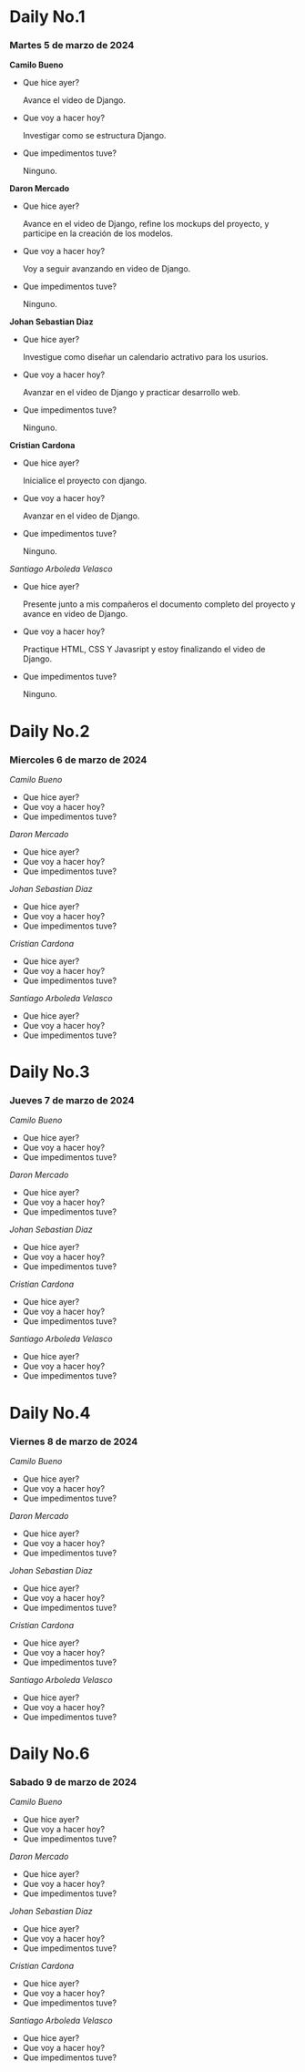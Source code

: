 # Daily No.1
### Martes 5 de marzo de 2024

**Camilo Bueno**
- Que hice ayer?

    Avance el video de Django.

- Que voy a hacer hoy?

    Investigar como se estructura Django.

- Que impedimentos tuve?

    Ninguno.


**Daron Mercado**
- Que hice ayer?
    
    Avance en el video de Django, refine
    los mockups del proyecto, y participe en la 
    creación de los modelos.

- Que voy a hacer hoy?

    Voy a seguir avanzando en video de Django.

- Que impedimentos tuve?

    Ninguno.


**Johan Sebastian Diaz**
- Que hice ayer?

    Investigue como diseñar un calendario actrativo
    para los usurios.

- Que voy a hacer hoy?

    Avanzar en el video de Django y practicar desarrollo
    web.

- Que impedimentos tuve?

    Ninguno.


**Cristian Cardona**
- Que hice ayer?

    Inicialice el proyecto con django.

- Que voy a hacer hoy?

    Avanzar en el video de Django.

- Que impedimentos tuve?

    Ninguno.

*Santiago Arboleda Velasco*

- Que hice ayer?

    Presente junto a mis compañeros el documento
    completo del proyecto y avance en video de 
    Django.

- Que voy a hacer hoy?

    Practique HTML, CSS Y Javasript y estoy finalizando
    el video de Django.

- Que impedimentos tuve?

    Ninguno.

# Daily No.2
### Miercoles 6 de marzo de 2024

*Camilo Bueno*
- Que hice ayer?
- Que voy a hacer hoy?
- Que impedimentos tuve?

*Daron Mercado*
- Que hice ayer?
- Que voy a hacer hoy?
- Que impedimentos tuve?


*Johan Sebastian Diaz*
- Que hice ayer?
- Que voy a hacer hoy?
- Que impedimentos tuve?


*Cristian Cardona*
- Que hice ayer?
- Que voy a hacer hoy?
- Que impedimentos tuve?


*Santiago Arboleda Velasco*

- Que hice ayer?
- Que voy a hacer hoy?
- Que impedimentos tuve?

# Daily No.3
### Jueves 7  de marzo de 2024

*Camilo Bueno*
- Que hice ayer?
- Que voy a hacer hoy?
- Que impedimentos tuve?

*Daron Mercado*
- Que hice ayer?
- Que voy a hacer hoy?
- Que impedimentos tuve?


*Johan Sebastian Diaz*
- Que hice ayer?
- Que voy a hacer hoy?
- Que impedimentos tuve?


*Cristian Cardona*
- Que hice ayer?
- Que voy a hacer hoy?
- Que impedimentos tuve?


*Santiago Arboleda Velasco*

- Que hice ayer?
- Que voy a hacer hoy?
- Que impedimentos tuve?

# Daily No.4
### Viernes 8 de marzo de 2024

*Camilo Bueno*
- Que hice ayer?
- Que voy a hacer hoy?
- Que impedimentos tuve?

*Daron Mercado*
- Que hice ayer?
- Que voy a hacer hoy?
- Que impedimentos tuve?


*Johan Sebastian Diaz*
- Que hice ayer?
- Que voy a hacer hoy?
- Que impedimentos tuve?


*Cristian Cardona*
- Que hice ayer?
- Que voy a hacer hoy?
- Que impedimentos tuve?


*Santiago Arboleda Velasco*

- Que hice ayer?
- Que voy a hacer hoy?
- Que impedimentos tuve?

# Daily No.6
### Sabado 9 de marzo de 2024

*Camilo Bueno*
- Que hice ayer?
- Que voy a hacer hoy?
- Que impedimentos tuve?

*Daron Mercado*
- Que hice ayer?
- Que voy a hacer hoy?
- Que impedimentos tuve?


*Johan Sebastian Diaz*
- Que hice ayer?
- Que voy a hacer hoy?
- Que impedimentos tuve?


*Cristian Cardona*
- Que hice ayer?
- Que voy a hacer hoy?
- Que impedimentos tuve?


*Santiago Arboleda Velasco*

- Que hice ayer?
- Que voy a hacer hoy?
- Que impedimentos tuve?